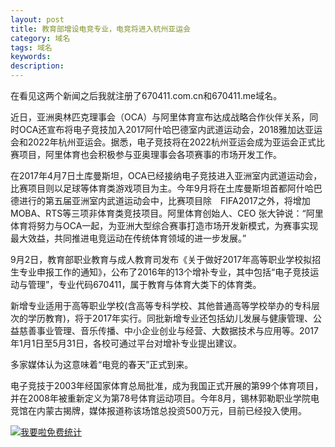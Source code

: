 ```yaml
---
layout: post
title: 教育部增设电竞专业，电竞将进入杭州亚运会
category: 域名
tags: 域名
keywords: 
description:
---
```



在看见这两个新闻之后我就注册了670411.com.cn和670411.me域名。


近日，亚洲奥林匹克理事会（OCA）与阿里体育宣布达成战略合作伙伴关系，同时OCA还宣布将电子竞技加入2017阿什哈巴德室内武道运动会，2018雅加达亚运会和2022年杭州亚运会。据悉，电子竞技将在2022杭州亚运会成为亚运会正式比赛项目，阿里体育也会积极参与亚奥理事会各项赛事的市场开发工作。

在2017年4月7日土库曼斯坦，OCA已经接纳电子竞技进入亚洲室内武道运动会，比赛项目则以足球等体育类游戏项目为主。今年9月将在土库曼斯坦首都阿什哈巴德进行的第五届亚洲室内武道运动会中，比赛项目除　FIFA2017之外，将增加MOBA、RTS等三项非体育类竞技项目。阿里体育创始人、CEO  张大钟说：“阿里体育将努力与OCA一起，为亚洲大型综合赛事打造市场开发新模式，为赛事实现最大效益，共同推进电竞运动在传统体育领域的进一步发展。”





9月2日，教育部职业教育与成人教育司发布《关于做好2017年高等职业学校拟招生专业申报工作的通知》，公布了2016年的13个增补专业，其中包括“电子竞技运动与管理”，专业代码670411，属于教育与体育大类下的体育类。

新增专业适用于高等职业学校(含高等专科学校、其他普通高等学校举办的专科层次的学历教育)，将于2017年实行。同批新增专业还包括幼儿发展与健康管理、公益慈善事业管理、音乐传播、中小企业创业与经营、大数据技术与应用等。2017年1月1日至5月31日，各校可通过平台对增补专业提出建议。

多家媒体认为这意味着“电竞的春天”正式到来。

电子竞技于2003年经国家体育总局批准，成为我国正式开展的第99个体育项目，并在2008年被重新定义为第78号体育运动项目。今年8月，锡林郭勒职业学院电竞馆在内蒙古揭牌，媒体报道称该场馆总投资500万元，目前已经投入使用。


<script language="javascript" type="text/javascript" src="//js.users.51.la/19176892.js"></script>
<noscript><a href="//www.51.la/?19176892" target="_blank"><img alt="&#x6211;&#x8981;&#x5566;&#x514D;&#x8D39;&#x7EDF;&#x8BA1;" src="//img.users.51.la/19176892.asp" style="border:none" /></a></noscript>
